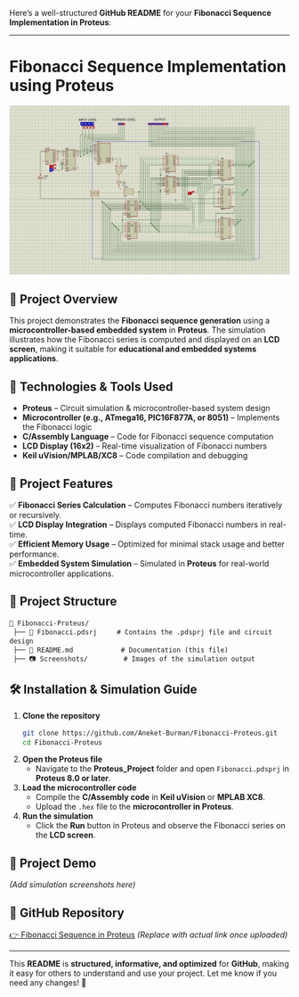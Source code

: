 Here’s a well-structured **GitHub README** for your **Fibonacci Sequence Implementation in Proteus**:  

---

# **Fibonacci Sequence Implementation using Proteus**  

![Proteus Simulation](./fibonacci_image.jpg) 
## 📌 **Project Overview**  
This project demonstrates the **Fibonacci sequence generation** using a **microcontroller-based embedded system** in **Proteus**. The simulation illustrates how the Fibonacci series is computed and displayed on an **LCD screen**, making it suitable for **educational and embedded systems applications**.  

## 🚀 **Technologies & Tools Used**  
- **Proteus** – Circuit simulation & microcontroller-based system design  
- **Microcontroller (e.g., ATmega16, PIC16F877A, or 8051)** – Implements the Fibonacci logic  
- **C/Assembly Language** – Code for Fibonacci sequence computation  
- **LCD Display (16x2)** – Real-time visualization of Fibonacci numbers  
- **Keil uVision/MPLAB/XC8** – Code compilation and debugging  

## 🔧 **Project Features**  
✅ **Fibonacci Series Calculation** – Computes Fibonacci numbers iteratively or recursively.  
✅ **LCD Display Integration** – Displays computed Fibonacci numbers in real-time.  
✅ **Efficient Memory Usage** – Optimized for minimal stack usage and better performance.  
✅ **Embedded System Simulation** – Simulated in **Proteus** for real-world microcontroller applications.  

## 📜 **Project Structure**  
```
📂 Fibonacci-Proteus/
 ├── 📁 Fibonacci.pdsrj     # Contains the .pdsprj file and circuit design
 ├── 📝 README.md            # Documentation (this file)
 ├── 📷 Screenshots/         # Images of the simulation output
```

## 🛠 **Installation & Simulation Guide**  
1. **Clone the repository**  
   ```bash
   git clone https://github.com/Aneket-Burman/Fibonacci-Proteus.git
   cd Fibonacci-Proteus
   ```
2. **Open the Proteus file**  
   - Navigate to the **Proteus_Project** folder and open `Fibonacci.pdsprj` in **Proteus 8.0 or later**.  
3. **Load the microcontroller code**  
   - Compile the **C/Assembly code** in **Keil uVision** or **MPLAB XC8**.  
   - Upload the `.hex` file to the **microcontroller in Proteus**.  
4. **Run the simulation**  
   - Click the **Run** button in Proteus and observe the Fibonacci series on the **LCD screen**.  

## 📸 **Project Demo**  
*(Add simulation screenshots here)*  

## 🔗 **GitHub Repository**  
[👉 Fibonacci Sequence in Proteus](https://github.com/Aneket-Burman/Fibonacci-Proteus) *(Replace with actual link once uploaded)*  

---

This **README** is **structured, informative, and optimized** for **GitHub**, making it easy for others to understand and use your project. Let me know if you need any changes! 🚀
